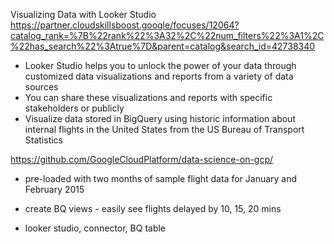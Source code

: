 Visualizing Data with Looker Studio
https://partner.cloudskillsboost.google/focuses/12064?catalog_rank=%7B%22rank%22%3A32%2C%22num_filters%22%3A1%2C%22has_search%22%3Atrue%7D&parent=catalog&search_id=42738340

- Looker Studio helps you to unlock the power of your data through customized data visualizations and reports from a variety of data sources
- You can share these visualizations and reports with specific stakeholders or publicly
- Visualize data stored in BigQuery using historic information about internal flights in the United States from the US Bureau of Transport Statistics


https://github.com/GoogleCloudPlatform/data-science-on-gcp/

- pre-loaded with two months of sample flight data for January and February 2015
- create BQ views - easily see flights delayed by 10, 15, 20 mins

- looker studio, connector, BQ table